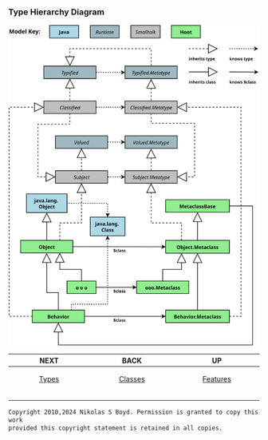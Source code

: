 ### Type Hierarchy Diagram ###

![type hierarchy diagram][type-diagram]

| **NEXT** | **BACK** | **UP** |
| -------- | -------- | ------ |
| <p align="center">[Types][types]</p><img width="250" height="1" /> | <p align="center">[Classes][classes]</p><img width="250" height="1" />  | <p align="center">[Features][features]</p><img width="250" height="1" />  |

```
Copyright 2010,2024 Nikolas S Boyd. Permission is granted to copy this work 
provided this copyright statement is retained in all copies.
```

[features]: README.md#features
[classes]: libs.md#classes-and-metaclasses "Classes"
[types]: libs.md#types-and-metatypes "Types"

[type-diagram]: https://github.com/nikboyd/hoot-smalltalk/blob/main/hoot-design/behaviors.svg "Metaclasses"
